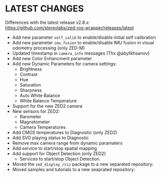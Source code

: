 LATEST CHANGES
==============
Differences with the latest release v2.8.x:
https://github.com/stereolabs/zed-ros-wrapper/releases/latest

- Add new parameter `self_calib` to enable/disable initial self calibration
- Add new parameter `imu_fusion` to enable/disable IMU fusion in visual odometry processing (only ZED-M)
- Updated timestamp in `camera_info` messages (Thx @abylikhsanov)
- Add new Color Enhancment parameter
- Add new Dynamic Parameters for camera settings:
    - Brightness
    - Contrast
    - Hue
    - Saturation
    - Sharpness
    - Auto White Balance
    - White Balance Temperature
- Support for the new ZED2 camera
- New sensors for ZED2:
    - Barometer
    - Magnetometer
    - Camera Temperatures
- Add CMOS temperatures to Diagnostic (only ZED2)
- Add SVO playing status to Diagnostic
- Remove max camera range from dynamic paramaters
- Add service to start/stop spatial mapping
- Add support for Object Detection (only ZED2)
    - Services to start/stop Object Detection
- Moved the `zed_display_rviz` package to a new separated repository: 
- Moved samples and tutorials to a new seaprated repository:


